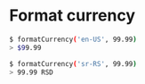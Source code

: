 # Format currency

```bash
$ formatCurrency('en-US', 99.99)
> $99.99

$ formatCurrency('sr-RS', 99.99)
> 99.99 RSD
```
